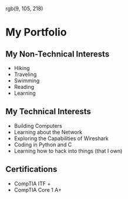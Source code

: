 rgb(9, 105, 218)
# My Portfolio
## My Non-Technical Interests
- Hiking
- Traveling
- Swimming
- Reading
- Learning
## My Technical Interests
- Building Computers
- Learning about the Network
- Exploring the Capabilities of Wireshark
- Coding in Python and C
- Learning how to hack into things (that I own)
## Certifications
- CompTIA ITF +
- CompTIA Core 1 A+
